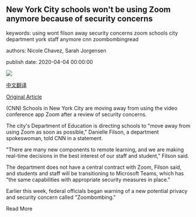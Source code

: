 ## New York City schools won't be using Zoom anymore because of security concerns

keywords: using wont filson away security concerns zoom schools city department york staff anymore cnn zoombombingread

authors: Nicole Chavez, Sarah Jorgensen

publish date: 2020-04-04 00:00:00

![](https://cdn.cnn.com/cnnnext/dam/assets/200323113529-zoom-cloud-meeting-app---stock-super-tease.jpg)

[中文翻译](New%20York%20City%20schools%20won%27t%20be%20using%20Zoom%20anymore%20because%20of%20security%20concerns_zh.md)

[Original Article](https://edition.cnn.com/2020/04/04/us/nyc-schools-zoom-online-security/index.html)

(CNN) Schools in New York City are moving away from using the video conference app Zoom after a review of security concerns.

The city's Department of Education is directing schools to "move away from using Zoom as soon as possible," Danielle Filson, a department spokeswoman, told CNN in a statement.

"There are many new components to remote learning, and we are making real-time decisions in the best interest of our staff and student," Filson said.

The department does not have a central contract with Zoom, Filson said, and students and staff will be transitioning to Microsoft Teams, which has "the same capabilities with appropriate security measures in place."

Earlier this week, federal officials began warning of a new potential privacy and security concern called "Zoombombing."

Read More